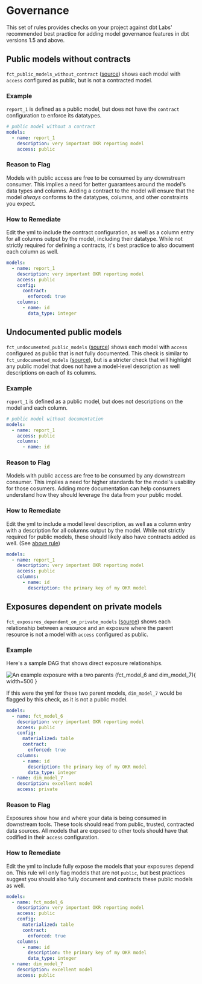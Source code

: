 # Governance

This set of rules provides checks on your project against dbt Labs'
recommended best practice for adding model governance features in dbt versions 1.5 and above.

## Public models without contracts

`fct_public_models_without_contract` ([source](https://github.com/dbt-labs/dbt-project-evaluator/blob/main/models/marts/governance/fct_public_models_without_contract.sql)) shows each model with `access` configured as public, but is not a contracted model.

### Example

`report_1` is defined as a public model, but does not have the `contract` configuration to enforce its datatypes.

```yml
# public model without a contract
models:
  - name: report_1
    description: very important OKR reporting model
    access: public

```

### Reason to Flag

Models with public access are free to be consumed by any downstream consumer. This implies a need for better guarantees around the model's data types and columns. Adding a contract to the model will ensure that the model *always* conforms to the datatypes, columns, and other constraints you expect.

### How to Remediate

Edit the yml to include the contract configuration, as well as a column entry for all columns output by the model, including their datatype. While not strictly required for defining a contracts, it's best practice to also document each column as well.

```yml
models:
  - name: report_1
    description: very important OKR reporting model
    access: public
    config:
      contract:
        enforced: true
    columns:
      - name: id
        data_type: integer
```

## Undocumented public models

`fct_undocumented_public_models` ([source](https://github.com/dbt-labs/dbt-project-evaluator/blob/main/models/marts/governance/fct_undocumented_public_models.sql)) shows each model with `access` configured as public that is not fully documented. This check is similar to `fct_undocumented_models` ([source](https://github.com/dbt-labs/dbt-project-evaluator/blob/main/models/marts/documentation/fct_undocumented_models.sql)), but is a stricter check that will highlight any public model that does not have a model-level description as well descriptions on each of its columns.

### Example

`report_1` is defined as a public model, but does not descriptions on the model and each column.

```yml
# public model without documentation
models:
  - name: report_1
    access: public
    columns:
      - name: id

```

### Reason to Flag

Models with public access are free to be consumed by any downstream consumer. This implies a need for higher standards for the model's usability for those cosumers. Adding more documentation can help consumers understand how they should leverage the data from your public model.

### How to Remediate

Edit the yml to include a model level description,  as well as a column entry with a description for all columns output by the model. While not strictly required for public models, these should likely also have contracts added as well. (See [above rule](#public-models-without-contracts))

```yml
models:
  - name: report_1
    description: very important OKR reporting model
    access: public
    columns:
      - name: id
        description: the primary key of my OKR model
```

## Exposures dependent on private models

`fct_exposures_dependent_on_private_models` ([source](https://github.com/dbt-labs/dbt-project-evaluator/blob/main/models/marts/governance/fct_exposures_dependent_on_private_models.sql)) shows each relationship between a resource and an exposure where the parent resource is not a model with `access` configured as public.

### Example

Here's a sample DAG that shows direct exposure relationships.

![An example exposure with a two parents (fct_model_6 and dim_model_7)](https://user-images.githubusercontent.com/73915542/178068955-742e2c87-4385-48f9-b9fb-94a1cbc8079a.png){ width=500 }

If this were the yml for these two parent models, `dim_model_7` would be flagged by this check, as it is not a public model.

```yml
models:
  - name: fct_model_6
    description: very important OKR reporting model
    access: public
    config:
      materialized: table
      contract:
        enforced: true
    columns:
      - name: id
        description: the primary key of my OKR model
        data_type: integer
  - name: dim_model_7
    description: excellent model
    access: private
```

### Reason to Flag

Exposures show how and where your data is being consumed in downstream tools. These tools should read from public, trusted, contracted data sources. All models that are exposed to other tools should have that codified in their `access` configuration.

### How to Remediate

Edit the yml to include fully expose the models that your exposures depend on. This rule will only flag models that are not `public`, but best practices suggest you should also fully document and contracts these public models as well.

```yml
models:
  - name: fct_model_6
    description: very important OKR reporting model
    access: public
    config:
      materialized: table
      contract:
        enforced: true
    columns:
      - name: id
        description: the primary key of my OKR model
        data_type: integer
  - name: dim_model_7
    description: excellent model
    access: public
```
